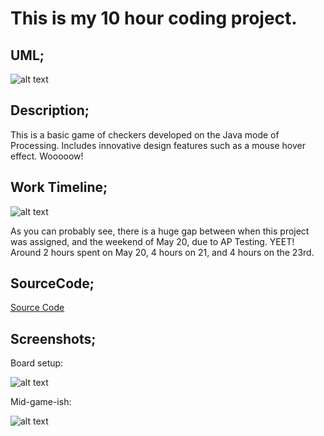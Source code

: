 # This is my 10 hour coding project.

## UML;

![alt text](https://bcinbis.github.io/10HourProject/Images/UML.png)

## Description;

This is a basic game of checkers developed on the Java mode of Processing.  Includes innovative design features such as a mouse hover effect.  Wooooow!

## Work Timeline;

![alt text](https://bcinbis.github.io/10HourProject/Images/timelineNew.png)

As you can probably see, there is a huge gap between when this project was assigned, and the weekend of May 20, due to AP Testing. YEET!
Around 2 hours spent on May 20, 4 hours on 21, and 4 hours on the 23rd.

## SourceCode;

[Source Code](https://github.com/bcinbis/10HourProject/tree/master/SourceCode)

## Screenshots;

Board setup:

![alt text](https://bcinbis.github.io/10HourProject/Images/Setup.png)

Mid-game-ish:

![alt text](https://bcinbis.github.io/10HourProject/Images/progress.png)

